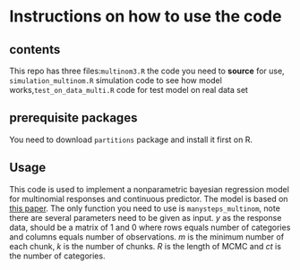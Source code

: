 # Instructions on how to use the code
## contents
This repo has three files:`multinom3.R` the code you need to **source** for use, `simulation_multinom.R` simulation code to see how model works,`test_on_data_multi.R` code for test model on real data set
## prerequisite packages
You need to download `partitions` package and install it first on R.
## Usage
This code is used to implement a nonparametric bayesian regression model for multinomial responses and continuous predictor. The model is based on [this paper](http://users.stat.umn.edu/~gmeeden/papers/sbrown.pdf).
The only function you need to use is `manysteps_multinom`, note there are several parameters need to be given as input. *y* as the response data, should be a matrix of 1 and 0 where rows equals number of categories and columns equals number of observations.  *m* is the minimum number of each chunk, *k* is the number of chunks. *R* is the length of MCMC and *ct* is the number of categories.
